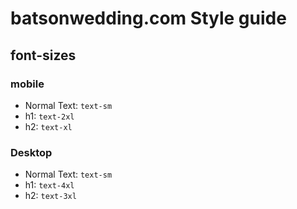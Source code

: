# batsonwedding.com Style guide

## font-sizes

### mobile

-   Normal Text: `text-sm`
-   h1: `text-2xl`
-   h2: `text-xl`

### Desktop

-   Normal Text: `text-sm`
-   h1: `text-4xl`
-   h2: `text-3xl`
